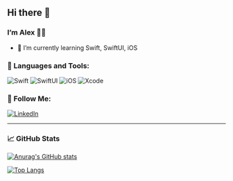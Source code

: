 ## Hi there 👋 
### I’m Alex 👨‍💻

- 🌱 I’m currently learning Swift, SwiftUI, iOS

### 📱 Languages and Tools:
![Swift](https://img.shields.io/badge/Swift-ff8019?style=for-the-badge&logo=swift&logoColor=white)
![SwiftUI](https://img.shields.io/badge/SwiftUI-1077AB?style=for-the-badge&logo=swift&logoColor=white)
![iOS](https://img.shields.io/badge/iOS-000000?style=for-the-badge&logo=ios&logoColor=white)
![Xcode](https://img.shields.io/badge/Xcode-000?style=for-the-badge&logo=xcode&logoColor=white)

### 🤝 Follow Me:
[![LinkedIn](https://img.shields.io/badge/-LinkedIn-090909?style=for-the-badge&logo=linkedin&logoColor=007BB6)](https://www.linkedin.com/in/alexey-sarantsev/)
<hr>

### 📈 GitHub Stats

[![Anurag's GitHub stats](https://github-readme-stats.vercel.app/api?username=AlexxalexS&count_private=true&show_icons=true&theme=dark&hide=issues,contribs)](https://github.com/anuraghazra/github-readme-stats)

[![Top Langs](https://github-readme-stats.vercel.app/api/top-langs/?username=AlexxalexS&hide=C%23&layout=compact&langs_count=6)](https://github.com/anuraghazra/github-readme-stats)
